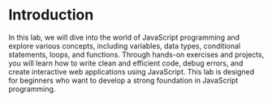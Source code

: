 # Introduction

In this lab, we will dive into the world of JavaScript programming and explore various concepts, including variables, data types, conditional statements, loops, and functions. Through hands-on exercises and projects, you will learn how to write clean and efficient code, debug errors, and create interactive web applications using JavaScript. This lab is designed for beginners who want to develop a strong foundation in JavaScript programming.
